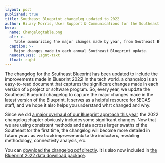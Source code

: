 ```yaml
---
layout: post
published: true
title: Southeast Blueprint changelog updated to 2022
author: Hilary Morris, User Support & Communications for the Southeast Blueprint
hero:
  name: Changelogtable.png
  alt: >-
    Table summarizing the major changes made by year, from Southeast Blueprint 1.0 in 2016 to Southeast Blueprint 2022 in 2022.
  caption: >-
    Major changes made in each annual Southeast Blueprint update.
  headerClass: light-text
  float: right
---
```

The changelog for the Southeast Blueprint has been updated to include the improvements made in Blueprint 2022! In the tech world, a changelog is an easy-to-read document that captures the significant changes made in each version of a project or software program. So, every year, we update the Southeast Blueprint changelog to capture the major changes made in the latest version of the Blueprint. It serves as a helpful resource for SECAS staff, and we hope it also helps you understand what changed and why.<!--more-->

Since we did [a major overhaul of our Blueprint approach this year](https://secassoutheast.org/2022/10/27/Southeast-Conservation-Blueprint-2022-is-now-available!.html), the 2022 changelog chapter obviously includes some significant changes. Now that we are using consistent methods and data across larger swaths of the Southeast for the first time, the changelog will become more detailed in future years as we track improvements to the indicators, modeling methodology, connectivity analysis, etc.

You can [download the changelog pdf directly](https://www.sciencebase.gov/catalog/file/get/5dc440b3e4b0695797584b9f?name=SE_Blueprint_Changelog.pdf). It is also now included in [the Blueprint 2022 data download package](https://www.sciencebase.gov/catalog/file/get/62d57290d34e87fffb2dda52?name=Southeast_Blueprint_2022_Data_Download.zip).

